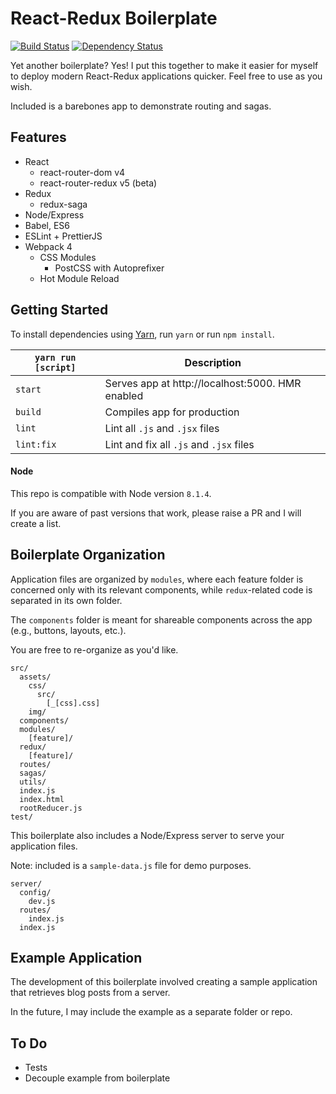 # React-Redux Boilerplate

[![Build Status](https://travis-ci.org/atsao/react-redux-boilerplate.svg?branch=master)](https://travis-ci.org/atsao/react-redux-boilerplate) [![Dependency Status](https://gemnasium.com/badges/github.com/atsao/react-redux-boilerplate.svg)](https://gemnasium.com/github.com/atsao/react-redux-boilerplate)

Yet another boilerplate? Yes! I put this together to make it easier for myself to deploy modern React-Redux applications quicker. Feel free to use as you wish.

Included is a barebones app to demonstrate routing and sagas.

## Features

* React
  * react-router-dom v4
  * react-router-redux v5 (beta)
* Redux
  * redux-saga
* Node/Express
* Babel, ES6
* ESLint + PrettierJS
* Webpack 4
  * CSS Modules
    * PostCSS with Autoprefixer
  * Hot Module Reload

## Getting Started

To install dependencies using [Yarn](https://github.com/yarnpkg/yarn), run `yarn` or run `npm install`.

| `yarn run [script]`  | Description   |
| -------------       |---------------|
| `start`             | Serves app at http://localhost:5000. HMR enabled |
| `build`             | Compiles app for production      |
| `lint`              | Lint all `.js` and `.jsx` files      |
| `lint:fix`          | Lint and fix all `.js` and `.jsx` files      |

#### Node

This repo is compatible with Node version `8.1.4`.

If you are aware of past versions that work, please raise a PR and I will create a list.

## Boilerplate Organization

Application files are organized by `modules`, where each feature folder is concerned only with its relevant components, while `redux`-related code is separated in its own folder.

The `components` folder is meant for shareable components across the app (e.g., buttons, layouts, etc.).

You are free to re-organize as you'd like.

```
src/
  assets/
    css/
      src/
        [_[css].css]
    img/
  components/
  modules/
    [feature]/
  redux/
    [feature]/
  routes/
  sagas/
  utils/
  index.js
  index.html
  rootReducer.js
test/
```

This boilerplate also includes a Node/Express server to serve your application files.

Note: included is a `sample-data.js` file for demo purposes.

```
server/
  config/
    dev.js
  routes/
    index.js
  index.js
```

## Example Application

The development of this boilerplate involved creating a sample application that retrieves blog posts from a server.

In the future, I may include the example as a separate folder or repo.

## To Do

* Tests
* Decouple example from boilerplate
